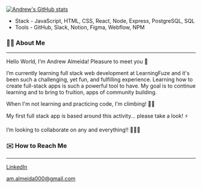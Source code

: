 [![Andrew's GitHub stats](https://github-readme-stats.vercel.app/api?username=Andrew-M-A&hide=stars,issues,contribs)](https://github.com/Andrew-M-A/github-readme-stats)

- Stack - JavaScript, HTML, CSS, React, Node, Express, PostgreSQL, SQL
- Tools - GitHub, Slack, Notion, Figma, Webflow, NPM
### 👋🏼 About Me
---

Hello World, I’m Andrew Almeida! Pleasure to meet you 💫

I’m currently learning full stack web development at LearningFuze and it's been such a challenging, yet fun, and fulfilling experience. Learning how to create full-stack apps is such a powerful tool to have. My goal is to continue learning and to bring to fruition, apps of community building.

When I'm not learning and practicing code, I'm climbing! 🧗🏽

  My first full stack app is based around this activity... please take a look! ⚡️
  
I’m looking to collaborate on any and everything!! 👨🏼‍💻

### ✉️ How to Reach Me
---
[LinkedIn](https://www.linkedin.com/in/andrew-almeida1/)

am.almeida000@gmail.com

<!---
Andrew-M-A/Andrew-M-A is a ✨ special ✨ repository because its `README.md` (this file) appears on your GitHub profile.
You can click the Preview link to take a look at your changes.
--->
